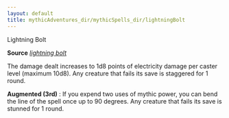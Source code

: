 ```yaml
---
layout: default
title: mythicAdventures_dir/mythicSpells_dir/lightningBolt
---
```

Lightning Bolt

**Source** [_lightning bolt_](../spells_dir/lightningBolt#_lightning-bolt)

The damage dealt increases to 1d8 points of electricity damage per caster level (maximum 10d8). Any creature that fails its save is staggered for 1 round.

**Augmented (3rd)** : If you expend two uses of mythic power, you can bend the line of the spell once up to 90 degrees. Any creature that fails its save is stunned for 1 round.

